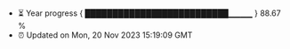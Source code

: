 - ⏳ Year progress { ██████████████████████████▁▁▁▁ } 88.67 %
- ⏰ Updated on Mon, 20 Nov 2023 15:19:09 GMT

